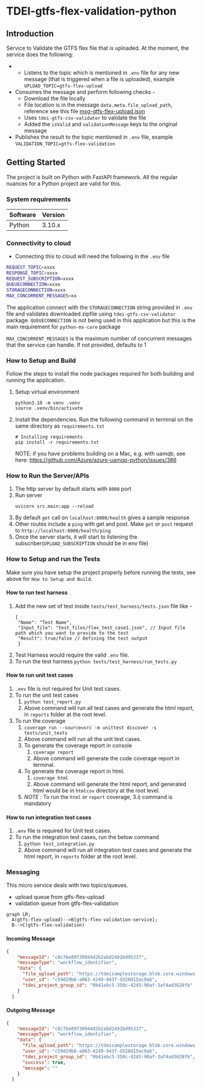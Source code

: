 # TDEI-gtfs-flex-validation-python
## Introduction 
Service to Validate the GTFS flex file that is uploaded. At the moment, the service does the following:
- - Listens to the topic which is mentioned in `.env` file for any new message (that is triggered when a file is uploaded), example  `UPLOAD_TOPIC=gtfs-flex-upload`
- Consumes the message and perform following checks - 
  - Download the file locally 
  - File location is in the message `data.meta.file_upload_path`, reference see this file [msg-gtfs-flex-upload.json](./src/assets/msg-gtfs-flex-upload.json)
  - Uses `tdei-gtfs-csv-validator` to validate the file
  - Added the `isValid` and `validationMessage` keys to the original message
- Publishes the result to the topic mentioned in `.env` file, example `VALIDATION_TOPIC=gtfs-flex-validation`

## Getting Started
The project is built on Python with FastAPI framework. All the regular nuances for a Python project are valid for this.

### System requirements
| Software   | Version |
|------------|---------|
| Python     | 3.10.x  |


### Connectivity to cloud
- Connecting this to cloud will need the following in the `.env` file

```bash
REQUEST_TOPIC=xxxx
RESPONSE_TOPIC=xxxx
REQUEST_SUBSCRIPTION=xxxx
QUEUECONNECTION=xxxx
STORAGECONNECTION=xxxx
MAX_CONCURRENT_MESSAGES=xx
```
The application connect with the `STORAGECONNECTION` string provided in `.env` file and validates downloaded zipfile using `tdei-gtfs-csv-validator` package.
`QUEUECONNECTION` is not being used in this application but this is the main requirement for `python-ms-core` package

`MAX_CONCURRENT_MESSAGES` is the maximum number of concurrent messages that the service can handle. If not provided, defaults to 1

### How to Setup and Build
Follow the steps to install the node packages required for both building and running the application.

1. Setup virtual environment
    ```
    python3.10 -m venv .venv
    source .venv/bin/activate
    ```

2. Install the dependencies. Run the following command in terminal on the same directory as `requirements.txt`
    ```
    # Installing requirements
    pip install -r requirements.txt 
    ```

    NOTE: if you have problems building on a Mac, e.g. with uamqb, see here: https://github.com/Azure/azure-uamqp-python/issues/386

### How to Run the Server/APIs   

1. The http server by default starts with `8000` port
2. Run server
    ```
    uvicorn src.main:app --reload
    ```
3. By default `get` call on `localhost:8000/health` gives a sample response
4. Other routes include a `ping` with get and post. Make `get` or `post` request to `http://localhost:8000/health/ping`
5. Once the server starts, it will start to listening the subscriber(`UPLOAD_SUBSCRIPTION` should be in env file)

### How to Setup and run the Tests

Make sure you have setup the project properly before running the tests, see above for `How to Setup and Build`.

#### How to run test harness
1. Add the new set of test inside `tests/test_harness/tests.json` file like -
    ```
    {
     "Name": "Test Name",
     "Input_file": "test_files/flex_test_case1.json", // Input file path which you want to provide to the test
     "Result": true/false // Defining the test output 
     }
    ```
2. Test Harness would require the valid `.env` file.
3. To run the test harness `python tests/test_harness/run_tests.py` 
#### How to run unit test cases
1. `.env` file is not required for Unit test cases.
2. To run the unit test cases
   1. `python test_report.py`
   2. Above command will run all test cases and generate the html report, in `reports` folder at the root level.
3. To run the coverage
   1. `coverage run --source=src -m unittest discover -s tests/unit_tests`
   2. Above command will run all the unit test cases.
   3. To generate the coverage report in console
      1. `coverage report`
      2. Above command will generate the code coverage report in terminal. 
   4. To generate the coverage report in html.
      1. `coverage html`
      2. Above command will generate the html report, and generated html would be in `htmlcov` directory at the root level.
   5. _NOTE :_ To run the `html` or `report` coverage, 3.i) command is mandatory

#### How to run integration test cases
1. `.env` file is required for Unit test cases.
2. To run the integration test cases, run the below command
   1. `python test_integration.py`
   2. Above command will run all integration test cases and generate the html report, in `reports` folder at the root level.


### Messaging

This micro service deals with two topics/queues. 
- upload queue from gtfs-flex-upload
- validation queue from gtfs-flex-validation


```mermaid
graph LR;
  A(gtfs-flex-upload)-->B[gtfs-flex-validation-service];
  B-->C(gtfs-flex-validation)
```
#### Incoming Message
```json
{
    "messageId": "c8c76e89f30944d2b2abd2491bd95337",
    "messageType": "workflow_identifier",
    "data": {
      "file_upload_path": "https://tdeisamplestorage.blob.core.windows.net/gtfsflex/tests/success_1_all_attrs.zip",
      "user_id": "c59d29b6-a063-4249-943f-d320d15ac9ab",
      "tdei_project_group_id": "0b41ebc5-350c-42d3-90af-3af4ad3628fb"
    }
  }
```

#### Outgoing Message
```json
{
    "messageId": "c8c76e89f30944d2b2abd2491bd95337",
    "messageType": "workflow_identifier",
    "data": {
      "file_upload_path": "https://tdeisamplestorage.blob.core.windows.net/osw/test_upload/valid.zip",
      "user_id": "c59d29b6-a063-4249-943f-d320d15ac9ab",
      "tdei_project_group_id": "0b41ebc5-350c-42d3-90af-3af4ad3628fb",
      "success": true,
      "message": ""
    }
  }

```

